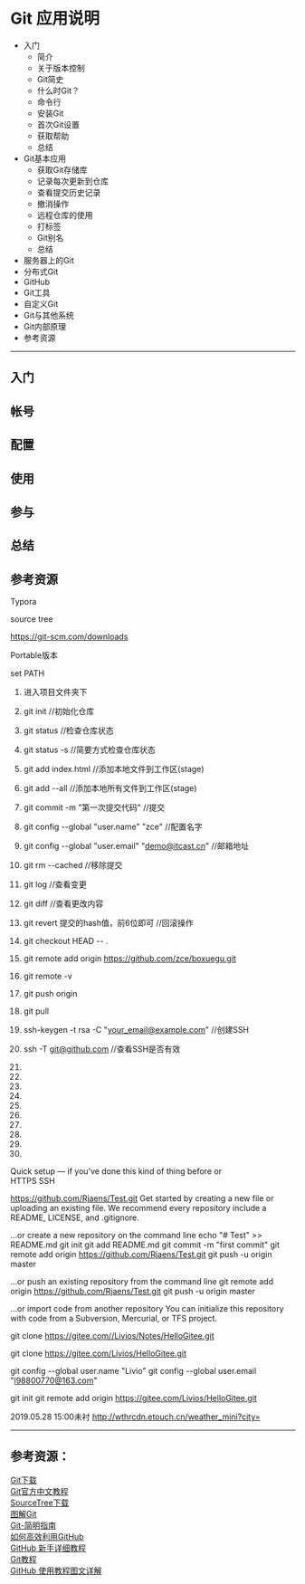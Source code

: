 # Git 应用说明

* 入门
    - 简介
    - 关于版本控制
    - Git简史
    - 什么时Git？
    - 命令行
    - 安装Git
    - 首次Git设置
    - 获取帮助
    - 总结
* Git基本应用
    - 获取Git存储库
    - 记录每次更新到仓库
    - 查看提交历史记录
    - 撤消操作
    - 远程仓库的使用
    - 打标签
    - Git别名
    - 总结
* 服务器上的Git
* 分布式Git
* GitHub
* Git工具
* 自定义Git
* Git与其他系统
* Git内部原理
* 参考资源

------

## 入门
## 帐号
## 配置
## 使用
## 参与
## 总结
## 参考资源

Typora

source tree

https://git-scm.com/downloads

Portable版本

set PATH



1. 进入项目文件夹下
2. git init			//初始化仓库

3. git status		//检查仓库状态
4. git status -s	//简要方式检查仓库状态

5. git add index.html	//添加本地文件到工作区(stage)
6. git add --all	//添加本地所有文件到工作区(stage)
7. git commit -m "第一次提交代码"	//提交

8. git config --global "user.name" "zce"	//配置名字
9. git config --global "user.email" "demo@itcast.cn"	//邮箱地址

10. git rm --cached		//移除提交
11. git log		//查看变更
12. git diff	//查看更改内容
13. git revert 提交的hash值，前6位即可	//回滚操作
14. git checkout HEAD -- .

15. git remote add origin https://github.com/zce/boxuegu.git
16. git remote -v
17. git push origin
18. git pull
19. ssh-keygen -t rsa -C "your_email@example.com"   //创建SSH
20. ssh -T git@github.com       //查看SSH是否有效
21. 
22. 
23. 
24. 
25. 
26. 
27. 
28. 
29. 
30. 




Quick setup — if you’ve done this kind of thing before
or	
HTTPS
SSH

https://github.com/Rjaens/Test.git
Get started by creating a new file or uploading an existing file. We recommend every repository include a README, LICENSE, and .gitignore.

…or create a new repository on the command line
echo "# Test" >> README.md
git init
git add README.md
git commit -m "first commit"
git remote add origin https://github.com/Rjaens/Test.git
git push -u origin master

…or push an existing repository from the command line
git remote add origin https://github.com/Rjaens/Test.git
git push -u origin master

…or import code from another repository
You can initialize this repository with code from a Subversion, Mercurial, or TFS project.





git clone https://gitee.com//Livios/Notes/HelloGitee.git

git clone https://gitee.com/Livios/HelloGitee.git


git config --global user.name "Livio"
git config --global user.email "l98800770@163.com"

git init
git remote add origin https://gitee.com/Livios/HelloGitee.git


2019.05.28 15:00未衬
http://wthrcdn.etouch.cn/weather_mini?city=

------

## 参考资源：

[Git下载](https://book.git-scm.com)  
[Git官方中文教程](https://book.git-scm.com/book/zh/v2)  
[SourceTree下载](https://www.sourcetreeapp.com)  
[图解Git](http://marklodato.github.io/visual-git-guide/index-zh-cn.html)  
[Git-简明指南](http://rogerdudler.github.io/git-guide/index.zh.html)  
[如何高效利用GitHub](https://www.yangzhiping.com/tech/github.html)  
[GitHub 新手详细教程](https://blog.csdn.net/Hanani_Jia/article/details/77950594)  
[Git教程](https://www.liaoxuefeng.com/wiki/896043488029600)  
[GitHub 使用教程图文详解](https://www.cnblogs.com/r360/p/4931432.html)  



